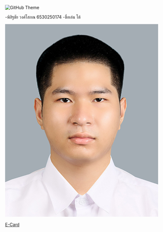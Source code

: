 
![GitHub Theme](https://github-readme-stats.vercel.app/api?username=your-username&show_icons=true&theme=github_dark)

-พิสิฐชัย วงศ์โสภณ 6530250174
 -ชื่อเล่น โต้

 ![ALT TEXT.](images/6530250174.jpg)
 
[E-Card](e-card.md)
